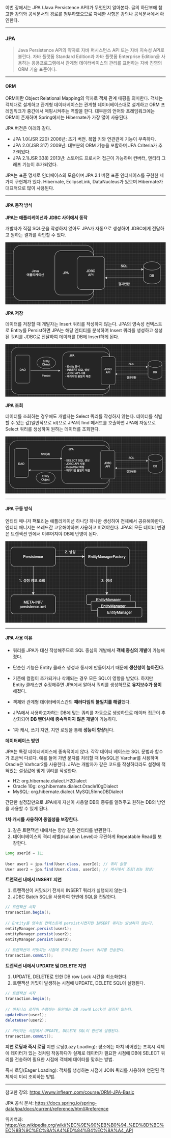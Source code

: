 이번 장에서는 JPA (Java Persistence API)가 무엇인지 알아본다.
글의 하단부에 참고한 강의와 공식문서의 경로를 첨부하였으므로 자세한 사항은 강의나 공식문서에서 확인한다.

---

### JPA
> Java Persistence API의 약자로 자바 퍼시스턴스 API 또는 자바 지속성 API로 불린다.
> 자바 플랫폼 Standard Edition과 자바 플랫폼 Enterprise Edition을 사용하는 응용프로그램에서
> 관계형 데이터베이스의 관리를 표현하는 자바 진영의 ORM 기술 표준이다.

---

#### ORM
ORM이란 Object Relational Mapping의 약자로 객체 관계 매핑을 의미한다.
객체는 객체대로 설계하고 관계형 데이터베이스는 관계형 데이터베이스대로 설계하고 ORM 프레임워크가 중간에서 매핑시켜주는 역할을 한다.
대부분의 언어와 프레임워크에는 ORM이 존재하며 Spring에서는 Hibernate가 가장 많이 사용된다.

JPA 버전은 아래와 같다.
- JPA 1.0(JSR 220) 2006년: 초기 버전. 복합 키와 연관관계 기능이 부족하다.
- JPA 2.0(JSR 317) 2009년: 대부분의 ORM 기능을 포함하며 JPA Criteria가 추가되었다.
- JPA 2.1(JSR 338) 2013년: 스토어드 프로시저 접근이 가능하며 컨버터, 엔티티 그래프 기능이 추가되었다.

JPA는 표준 명세로 인터페이스의 모음이며 JPA 2.1 버전 표준 인터페이스를 구현한 세 가지 구현체가 있다.
Hibernate, EclipseLink, DataNucleus가 있으며 Hibernate가 대표적으로 많이 사용된다.

---

#### JPA 동작 방식

**JPA는 애플리케이션과 JDBC 사이에서 동작**

개발자가 직접 SQL문을 작성하지 않아도 JPA가 자동으로 생성하여 JDBC에게 전달하고 원하는 결과를 확인할 수 있다.

![](images/1.png)

**JPA 저장**

데이터를 저장할 때 개발자는 Insert 쿼리를 작성하지 않는다.
JPA의 영속성 컨텍스트로 Entity를 Persist하면 JPA는 해당 엔티티를 분석하여
Insert 쿼리를 생성하고 생성된 쿼리를 JDBC로 전달하여 데이터를 DB에 Insert하게 된다.

![](images/2.png)

**JPA 조회**

데이터를 조회하는 경우에도 개발자는 Select 쿼리를 작성하지 않는다.
데이터를 식별할 수 있는 값(일반적으로 id)으로 JPA의 find 메서드를 호출하면
JPA에 자동으로 Select 쿼리를 생성하여 원하는 데이터를 조회한다.

![](images/3.png)

---

#### JPA 구동 방식

엔티티 매니저 팩토리는 애플리케이션 하나당 하나만 생성하여 전체에서 공유해야한다.
엔티티 매니저는 쓰레드간 고유해야하며 사용하고 버려야한다.
JPA의 모든 데이터 변경은 트랜잭션 안에서 이루어져야 DB에 반영이 된다. 

![](images/4.png)


---

#### JPA 사용 이유

- 쿼리를 JPA가 대신 작성해주므로 SQL 중심의 개발에서 **객체 중심의 개발**이 가능해졌다.

- 단순한 기능은 Entity 클래스 생성과 동시에 만들어지기 때문에 **생산성이 높아진다**.

- 기존에 컬럼이 추가되거나 삭제되는 경우 모든 SQL이 영향을 받았다. 하지만 Entity 클래스만 수정해주면
  JPA에서 알아서 쿼리를 생성하므로 **유지보수가 용이**해졌다.

- 객체와 관계형 데이터베이스간의 **패러다임의 불일치를 해결**했다.

- JPA에서 사용하고자하는 DB에 맞는 쿼리를 자동으로 생성하므로 데이터 접근이 추상화되어 **DB 벤더사에 종속적이지 않은 개발**이 가능하다.

- 1차 캐시, 쓰기 지연, 지연 로딩을 통해 **성능이 향샹**된다.

**데이터베이스 방언**

JPA는 특정 데이터베이스에 종속적이지 않다.
각각 데이터 베이스는 SQL 문법과 함수가 조금씩 다르다.
예를 들어 가변 문자를 처리할 때 MySQL은 Varchar를 사용하며 Oracle은 Varhcar2를 사용한다.
JPA는 개발자가 같은 코드를 작성하더라도 설정에 적혀있는 설정값에 맞게 쿼리를 작성한다.

- H2: org.hibernate.dialect.H2Dialect
- Oracle 10g: org.hibernate.dialect.Oracle10gDialect
- MySQL: org.hibernate.dialect.MySQL5InnoDBDialect

간단한 설정값만으로 JPA에게 자신이 사용할 DB의 종류를 알려주고 원하는 DB의 방언을 사용할 수 있게 된다.

**1차 캐시를 사용하여 동일성을 보장한다.**

1. 같은 트랜잭션 내에서는 항상 같은 엔티티를 반환한다.
2. 데이터베이스의 격리 레벨(Isolation Level)과 무관하게 Repeatable Read를 보장한다.

```java
Long userId = 1L;

User user1 = jpa.find(User.class, userId); // 쿼리 실행
User user2 = jpa.find(User.class, userId); // 캐시에서 조회(성능 향상)
```

**트랜잭션 내에서 INSERT 지연**
1. 트랜잭션이 커밋되기 전까지 INSERT 쿼리가 실행되지 않는다.
2. JDBC Batch SQL을 사용하여 한번에 SQL을 전달한다.

```java
// 트랜잭션 시작
transaction.begin(); 
        
// Entity를 영속성 컨텍스트에 persist시켰지만 INSERT 쿼리는 발생하지 않는다.
entityManager.persist(user1);
entityManager.persist(user2);
entityManager.persist(user3);

// 트랜잭션이 커밋되는 시점에 모아두었던 Insert 쿼리를 전송한다.
transaction.commit();
```

**트랜잭션 내에서 UPDATE 및 DELETE 지연**
1. UPDATE, DELETE로 인한 DB row Lock 시간을 최소화한다.
2. 트랜잭션 커밋이 발생하는 시점에 UPDATE, DELETE SQL이 실행된다.

```java
// 트랜잭션 시작
transaction.begin();

// 비지니스 로직이 수행하는 동안에는 DB row에 Lock이 걸리지 않는다.
updateUser(user1);
deleteUser(user2);

// 커밋하는 시점에서 UPDATE, DELETE SQL이 한번에 실행된다.
transaction.commit();
```

**지연 로딩과 즉시 로딩**
지연 로딩(Lazy Loading): 평소에는 마치 비어있는 프록시 객체에 데이터가 있는 것처럼 작동하다가 실제로 데이터가 필요한 시점에
DB에 SELECT 쿼리를 전송하여 필요한 시점에 객체에 데이터를 맞추는 방법.

즉시 로딩(Eager Loading): 객체를 생성하는 시점에 JOIN 쿼리를 사용하여 연관된 객체까지 미리 조회하는 방법.

---

참고한 강의: https://www.inflearn.com/course/ORM-JPA-Basic

JPA 공식 문서: https://docs.spring.io/spring-data/jpa/docs/current/reference/html/#reference

위키백과: https://ko.wikipedia.org/wiki/%EC%9E%90%EB%B0%94_%ED%8D%BC%EC%8B%9C%EC%8A%A4%ED%84%B4%EC%8A%A4_API